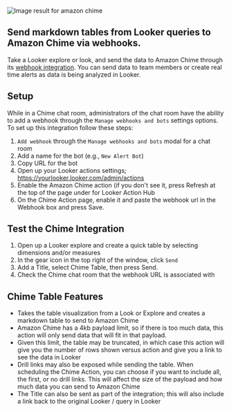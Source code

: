![Image result for amazon chime](https://images.g2crowd.com/uploads/product/image/social_landscape/social_landscape_dd2cb7ce28768d6490870c9453edea61/amazon-chime.png)


## Send markdown tables from Looker queries to Amazon Chime via webhooks.
Take a Looker explore or look, and send the data to Amazon Chime through its [webhook integration](https://docs.aws.amazon.com/chime/latest/ug/webhooks.html). You can send data to team members or create real time alerts as data is being analyzed in Looker.

## Setup
While in a Chime chat room, administrators of the chat room have the ability to add a webhook through the `Manage webhooks and bots` settings options. To set up this integration follow these steps:

 1. `Add webhook` through the `Manage webhooks and bots` modal for a chat room
 2. Add a name for the bot (e.g., `New Alert Bot`)
 3. Copy URL for the bot
 4. Open up your Looker actions settings; https://yourlooker.looker.com/admin/actions
 5. Enable the Amazon Chime action (if you don't see it, press Refresh at the top of the page under for Looker Action Hub
 6. On the Chime Action page, enable it and paste the webhook url in the Webhook box and press Save.

## Test the Chime Integration

 1. Open up a Looker explore and create a quick table by selecting dimensions and/or measures
 2. In the gear icon in the top right of the window, click `Send` 
 3. Add a Title, select Chime Table, then press Send.
 4. Check the Chime chat room that the webhook URL is associated with

## Chime Table Features

 - Takes the table visualization from a Look or Explore and creates a markdown table to send to Amazon Chime
 - Amazon Chime has a 4kb payload limit, so if there is too much data, this action will only send data that will fit in that payload.
 - Given this limit, the table may be truncated, in which case this action will give you the number of rows shown versus action and give you a link to see the data in Looker
 - Drill links may also be exposed while sending the table. When scheduling the Chime Action, you can choose if you want to include all, the first, or no drill links. This will affect the size of the payload and how much data you can send to Amazon Chime
 - The Title can also be sent as part of the integration; this will also include a link back to the original Looker / query in Looker

 
